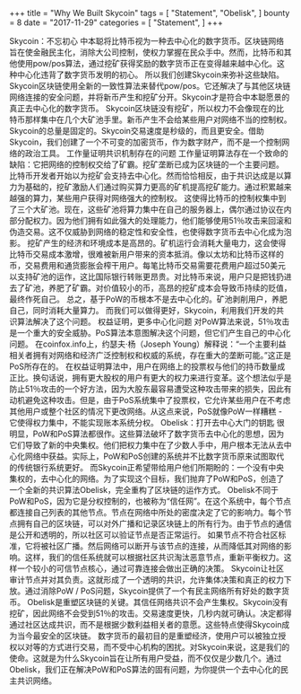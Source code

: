 +++
title = "Why We Built Skycoin"
tags = [
    "Statement",
    "Obelisk",
]
bounty = 8
date = "2017-11-29"
categories = [
    "Statement",
]
+++

Skycoin：不忘初心
    中本聪将比特币视为一种去中心化的数字货币。区块链网络旨在使金融民主化，消除大公司控制，使权力掌握在民众手中。然而，比特币和其他使用pow/pos算法，通过挖矿获得奖励的数字货币正在变得越来越中心化。这种中心化违背了数字货币发明的初心。
所以我们创建Skycoin来弥补这些缺陷。 Skycoin区块链使用全新的一致性算法来替代pow/pos。它还解决了与其他区块链网络连接的安全问题，并将新币产生和挖矿分开。Skycoin才是符合中本聪愿景的真正去中心化的数字货币。
Skycoin区块链没有挖矿，所以权力不会像现在的比特币那样集中在几个大矿池手里。新币产生不会给某些用户对网络不当的控制权。 Skycoin的总量是固定的。Skycoin交易速度是秒级的，而且更安全。借助Skycoin，我们创建了一个不可变的加密货币，作为数字财产，而不是一个控制网络的政治工具。
工作量证明共识机制存在的问题
工作量证明算法存在一个致命的缺陷：它把网络的控制权交给了矿霸。挖矿垄断已成为区块链的一个主要问题。
比特币开发者开始以为挖矿会支持去中心化。然而恰恰相反，由于共识达成是以算力为基础的，挖矿激励人们通过购买算力更高的矿机提高挖矿能力。通过积累越来越强的算力，某些用户获得对网络强大的控制权。
这使得比特币的控制权集中到了三个大矿池。现在，这些矿池将算力集中在自己的服务器上，偶尔通过协议在内部分配权力。因为他们拥有如此强大的处理能力，他们能够使用51％攻击来回滚和伪造交易。这不仅威胁到网络的稳定性和安全性，也使得数字货币去中心化成为泡影。
挖矿产生的经济和环境成本是高昂的。矿机运行会消耗大量电力，这会使得比特币交易成本激增，很难被新用户带来的资本抵消。像以太坊和比特币这样的币，交易费用和通货膨胀会榨干用户。每笔比特币交易需要花费用户超过50美元以支持矿池的运作，这比国际银行转账更昂贵。对比特币来说，用户只是把钱扔进去了矿池，养肥了矿霸。对价值较小的币，高昂的挖矿成本会导致币持续的贬值，最终作死自己。
总之，基于PoW的币根本不是去中心化的。矿池剥削用户，养肥自己，同时消耗大量算力。
而我们可以做得更好，Skycoin，利用我们开发的共识算法解决了这个问题。
权益证明，更多中心化问题
对PoW算法来说，51％攻击是一个重大的安全威胁。PoS算法本意图解决这个问题，但它们产生自己的中心化问题。 在coinfox.info上，约瑟夫·杨（Joseph Young）解释说：“一个主要利益相关者拥有对网络和经济广泛控制权和权威的系统，存在重大的垄断可能。”这正是PoS所存在的。
在权益证明算法中，用户在网络上的投票权与他们的持币数量成正比。换句话说，拥有更大股权的用户有更大的权力来进行变革。这个想法似乎是防止51％攻击的一个好方法，因为大股东最容易遭受这种攻击带来的损失，因此有动机避免这种攻击。但是，由于PoS系统集中了投票权，它允许某些用户在不考虑其他用户或整个社区的情况下更改网络。从这点来说，PoS就像PoW一样糟糕 - 它使得权力集中，不能实现账本系统分权。
Obelisk：打开去中心大门的钥匙
很明显，PoW和PoS算法都很作。这些算法破坏了数字货币去中心化的思想，因为它们导致了新的中央集权。他们把权力集中在了少数人手中，用户根本无法从去中心化网络中获益。实际上，PoW和PoS创建的系统并不比数字货币原来试图取代的传统银行系统更好。
而Skycoin正希望带给用户他们所期盼的：一个没有中央集权的，去中心化的网络。为了实现这个目标，我们抛弃了PoW和PoS，创造了一个全新的共识算法Obelisk，完全重构了区块链的运作方式。
Obelisk不同于PoW和PoS，因为它是分权控制的，也被称为“信任网”。在这个系统中，每个节点都连接自己列表的其他节点。节点在网络中所处的密度决定了它的影响力。每个节点拥有自己的区块链，可以对外广播和记录区块链上的所有行为。由于节点的通信是公开和透明的，所以社区可以验证节点是否正常运行。
如果节点不符合社区标准，它将被社区广播。然后网络可以断开与该节点的连接，从而降低其对网络的影响。这样，我们的信任系统就可以根据社区共识淘汰恶意节点，重新平衡权力。这样一个较小的可信节点核心，通过可靠连接会做出正确的决策。
Skycoin让社区审计节点并对其负责。这就形成了一个透明的共识，允许集体决策和真正的权力下放。通过消除PoW / PoS问题，Skycoin提供了一个有民主网络所有好处的数字货币。
Obelisk是重塑区块链的关键。其信任网络共识不会产生集权。Skycoin没有挖矿，因此网络不会受到51％的攻击。交易速度更快，几秒内就可确认。决定都得通过社区达成共识，而不是根据少数利益相关者的意愿。这些特点使得Skycoin成为当今最安全的区块链。
数字货币的最初目的是重塑经济，使用户可以被独立授权以对等的方式进行交易，而不受中心机构的困扰。对Skycoin来说，这是我们的使命。这就是为什么Skycoin旨在让所有用户受益，而不仅仅是少数几个。通过Obelisk，我们正在解决PoW和PoS算法的固有问题，为你提供一个去中心化的民主共识网络。
